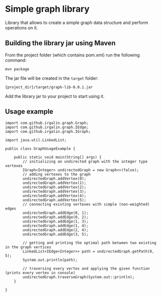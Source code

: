 # Simple graph library

Library that allows to create a simple graph data structure and perform operations on it. 

## Building the library jar using Maven

From the project folder (which contains pom.xml) run the following command:

```mvn package```

The jar file will be created in the ``target`` folder:

```{project_dir}/target/graph-lib-0.0.1.jar```

Add the library jar to your project to start using it.

## Usage example

```
import com.github.irgalin.graph.Graph;
import com.github.irgalin.graph.IEdge;
import com.github.irgalin.graph.IGraph;

import java.util.LinkedList;

public class GraphUsageExample {

    public static void main(String[] args) {
        // initializing an undirected graph with the integer type vertexes
        IGraph<Integer> undirectedGraph = new Graph<>(false);
        // adding vertexes to the graph
        undirectedGraph.addVertex(0);
        undirectedGraph.addVertex(1);
        undirectedGraph.addVertex(2);
        undirectedGraph.addVertex(3);
        undirectedGraph.addVertex(4);
        undirectedGraph.addVertex(5);
        // connecting existing vertexes with simple (non-weighted) edges
        undirectedGraph.addEdge(0, 1);
        undirectedGraph.addEdge(0, 2);
        undirectedGraph.addEdge(1, 3);
        undirectedGraph.addEdge(1, 4);
        undirectedGraph.addEdge(2, 4);
        undirectedGraph.addEdge(3, 5);
        
        // getting and printing the optimal path between two existing in the graph vertices
        LinkedList<IEdge<Integer>> path = undirectedGraph.getPath(0, 5);
        System.out.println(path);
        
        // traversing every vertex and applying the given function (prints every vertex in console)
        undirectedGraph.traverseGraph(System.out::println);
    }
    
}
```